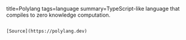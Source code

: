title=Polylang
tags=language
summary=TypeScript-like language that compiles to zero knowledge computation.
~~~~~~

[Source](https://polylang.dev)

